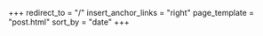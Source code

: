 +++
redirect_to = "/"
insert_anchor_links = "right"
page_template = "post.html"
sort_by = "date"
+++